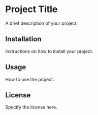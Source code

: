 # Project Title

A brief description of your project.

## Installation

Instructions on how to install your project.

## Usage

How to use the project.

## License

Specify the license here.

